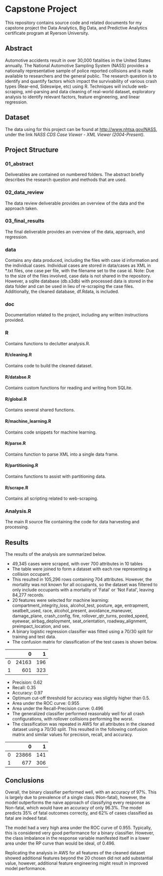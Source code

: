 Capstone Project
================

This repository contains source code and related documents for my capstone project the Data Analytics, Big Data, and Predictive Analytics certificate program at Ryerson University.

## Abstract  
Automotive accidents result in over 30,000 fatalities in the United States annually. The National Automotive Sampling System (NASS) provides a nationally representative sample of police reported collisions and is made available to researchers and the general public.
The research question is to identify and quantify factors which impact the survivability of various crash types (Rear-end, Sideswipe, etc) using R.
Techniques will include web-scraping, xml-parsing and data cleaning of real-world dataset, exploratory analysis to identify relevant factors, feature engineering, and linear regression.

## Dataset
The data using for this project can be found at http://www.nhtsa.gov/NASS, under the link *NASS CDS Case Viewer - XML Viewer (2004-Present)*.

## Project Structure

### 01_abstract
Deliverables are contained on numbered folders.
The abstract briefly describes the research question and methods that are used.

### 02_data_review
The data review deliverable provides an overview of the data and the approach taken.

### 03_final_results
The final deliverable provides an overview of the data, approach, and regression.

### data
Contains any data produced, including the files with case id information and the individual cases.
Individual cases are stored in data/cases as XML in \*.txt files, one case per file, with the filename set to the case id.
Note: Due to the size of the files involved, case data is not shared in the repository.
However, a sqlite database (db.s3db) with processed data is stored in the data folder and can be used in lieu of re-scraping the case files.
Additionally, the cleaned database, df.Rdata, is included.

### doc
Documentation related to the project, including any written instructions provided.

### R
Contains functions to declutter analysis.R.

#### R/cleaning.R
Contains code to build the cleaned dataset.

#### R/databse.R
Contains custom functions for reading and writing from SQLite.

#### R/global.R
Contains several shared functions.

#### R/machine_learning.R
Contains code snippets for machine learning.

#### R/parse.R
Contains function to parse XML into a single data frame.

#### R/partitioning.R
Contains functions to assist with partitioning data.

#### R/scrape.R
Contains all scripting related to web-scraping.

### Analysis.R
The main R source file containing the code for data harvesting and processing.

## Results

The results of the analysis are summarized below.

- 49,345 cases were scraped, with over 700 attributes in 10 tables
- The table were joined to form a dataset with each row representing a collision occupant.
- This resulted in 105,296 rows containing 704 attributes.  However, the mortality was not known for all occupants, so the dataset was filtered to only include occupants with a mortality of 'Fatal' or 'Not Fatal', leaving 84,277 records.
- 20 features were selected for machine learning: compartment\_integrity\_loss, alcohol\_test, posture, age, entrapment, seatbelt\_used, race, alcohol\_present, avoidance\_maneuver, damage\_plane, crash\_config, fire, rollover\_qtr\_turns, posted\_speed, eyewear, airbag\_deployment, seat\_orientation, roadway\_alignment, preimpact\_location, and sex.
- A binary logistic regression classifier was fitted using a 70/30 split for training and test data.
- The confusion matrix for classification of the test cases is shown below.

|   |     0|   1|
|:--|-----:|---:|
|0  | 24163| 196|
|1  |   601| 323|

- Precision: 0.62
- Recall: 0.35
- Accuracy: 0.97
- Optimum cut-off threshold for accuracy was slightly higher than 0.5.
- Area under the ROC curve: 0.955
- Area under the Recall-Precision curve: 0.496
- The generalized classifier performed reasonably well for all crash configurations, with rollover collisions performing the worst.
- The classification was repeated in AWS for all attributes in the cleaned dataset using a 70/30 split. This resulted in the following confusion matrix and similar values for precision, recall, and accuracy.

|   |     0|   1|
|:--|-----:|---:|
|0  | 23866| 141|
|1  |   677| 306|

## Conclusions

Overall, the binary classifier performed well, with an accuracy of 97%.
This is largely due to prevalence of a single class (Non-fatal), however, the model outperforms the naive approach of classifying every response as Non-fatal, which would have an accuracy of only 96.3%.
The model predicts 35% of fatal outcomes correctly, and 62% of cases classified as fatal are indeed fatal.

The model had a very high area under the ROC curve of 0.955.
Typically, this is considered very good performance for a binary classifier.
However, the class imbalance in the response variable manifested itself in a lower area under the RP curve than would be ideal, of 0.496.

Replicating the analysis in AWS for all features of the cleaned dataset showed additional features beyond the 20 chosen did not add substantial value, however, additional feature engineering might result in improved model performance.
